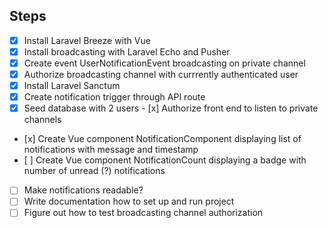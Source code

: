 ## Steps

- [x] Install Laravel Breeze with Vue
- [x] Install broadcasting with Laravel Echo and Pusher
- [x] Create event UserNotificationEvent broadcasting on private channel
- [x] Authorize broadcasting channel with currrently authenticated user
- [x] Install Laravel Sanctum
- [x] Create notification trigger through API route
- [x] Seed database with 2 users
- [x] Authorize front end to listen to private channels
- [x] Create Vue component NotificationComponent displaying list of notifications with message and timestamp
- [ ] Create Vue component NotificationCount displaying a badge with number of unread (?) notifications
- [ ] Make notifications readable?
- [ ] Write documentation how to set up and run project
- [ ] Figure out how to test broadcasting channel authorization
